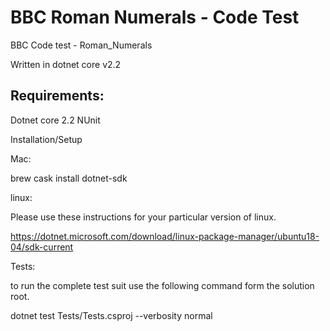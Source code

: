 # BBC Roman Numerals - Code Test
BBC Code test - Roman_Numerals

Written in dotnet core v2.2

## Requirements:

Dotnet core 2.2
NUnit

Installation/Setup

Mac:

  brew cask install dotnet-sdk
  
linux:
  
  Please use these instructions for your particular version of linux.
  
  https://dotnet.microsoft.com/download/linux-package-manager/ubuntu18-04/sdk-current
  
  
Tests:

  to run the complete test suit use the following command form the solution root.
  
  dotnet test Tests/Tests.csproj --verbosity normal

